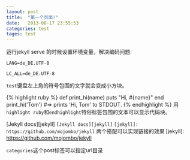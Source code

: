 ```yaml
---
layout: post
title:  "第一个页面!"
date:   2013-08-17 23:55:53
categories: test
tages: test
---
```


运行jekyll serve 的时候设置环境变量，解决编码问题:

`LANG=de_DE.UTF-8`

`LC_ALL=de_DE.UTF-8`


`test`键盘左上角的符号包围的文字就会变成小方块。

{% highlight ruby %}
def print_hi(name)
  puts "Hi, #{name}"
end
print_hi('Tom')
#=> prints 'Hi, Tom' to STDOUT.
{% endhighlight %}
用`highlight ruby`和`endhighlight`特俗标签包围的文本可以显示代码块。

[Jekyll docs][jekyll]
`[Jekyll docs][jekyll]`
`[jekyll]: https://github.com/mojombo/jekyll` 两个搭配可以实现链接的效果
[jekyll]: https://github.com/mojombo/jekyll

`categories`这个post标签可以指定url目录
